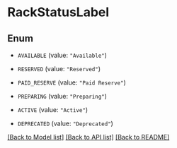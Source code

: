 # RackStatusLabel

## Enum


* `AVAILABLE` (value: `"Available"`)

* `RESERVED` (value: `"Reserved"`)

* `PAID_RESERVE` (value: `"Paid Reserve"`)

* `PREPARING` (value: `"Preparing"`)

* `ACTIVE` (value: `"Active"`)

* `DEPRECATED` (value: `"Deprecated"`)


[[Back to Model list]](../README.md#documentation-for-models) [[Back to API list]](../README.md#documentation-for-api-endpoints) [[Back to README]](../README.md)


